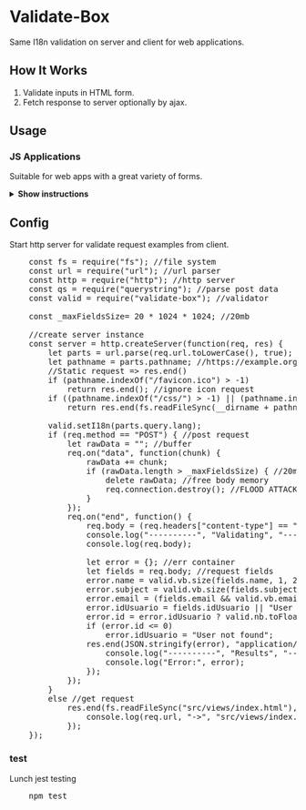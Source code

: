 # Validate-Box

Same I18n validation on server and client for web applications.

## How It Works

1. Validate inputs in HTML form.
2. Fetch response to server optionally by ajax.

## Usage

### JS Applications

Suitable for web apps with a great variety of forms.

<details><summary><b>Show instructions</b></summary>

1. Install by npm:

    <pre>
    $ npm install validate-box
    </pre>

</details>

## Config

Start http server for validate request examples from client.

<pre>
	const fs = require("fs"); //file system
	const url = require("url"); //url parser
	const http = require("http"); //http server
	const qs = require("querystring"); //parse post data
	const valid = require("validate-box"); //validator

	const _maxFieldsSize= 20 * 1024 * 1024; //20mb

	//create server instance
	const server = http.createServer(function(req, res) {
		let parts = url.parse(req.url.toLowerCase(), true); //parse url
		let pathname = parts.pathname; //https://example.org/abc/xyz?123 = /abc/xyz
		//Static request => res.end()
		if (pathname.indexOf("/favicon.ico") > -1)
			return res.end(); //ignore icon request
		if ((pathname.indexOf("/css/") > -1) || (pathname.indexOf("/js/") > -1))
			return res.end(fs.readFileSync(__dirname + pathname).toString());

		valid.setI18n(parts.query.lang);
		if (req.method == "POST") { //post request
			let rawData = ""; //buffer
			req.on("data", function(chunk) {
				rawData += chunk;
				if (rawData.length > _maxFieldsSize) { //20mb
					delete rawData; //free body memory
					req.connection.destroy(); //FLOOD ATTACK OR FAULTY CLIENT, NUKE REQUEST
				}
			});
			req.on("end", function() {
				req.body = (req.headers["content-type"] == "application/json") ? JSON.parse(rawData) : qs.parse(rawData);
				console.log("----------", "Validating", "----------");
				console.log(req.body);

				let error = {}; //err container
				let fields = req.body; //request fields
				error.name = valid.vb.size(fields.name, 1, 200) || "Field name ame tot valid";
				error.subject = valid.vb.size(fields.subject, 0, 200) || "Field subject not valid";
				error.email = (fields.email && valid.vb.email(fields.email)) || "Invalid email format";
				error.idUsuario = fields.idUsuario || "User is required";
				error.id = error.idUsuario ? valid.nb.toFloat(fields.idUsuario) : 0;
				if (error.id <= 0)
					error.idUsuario = "User not found";
				res.end(JSON.stringify(error), "application/json", () => {
					console.log("----------", "Results", "----------");
					console.log("Error:", error);
				});
			});
		}
		else //get request
			res.end(fs.readFileSync("src/views/index.html"), "text/html", () => {
				console.log(req.url, "->", "src/views/index.html");
			});
	});
</pre>

### test

Lunch jest testing

<pre>
	npm test
</pre>
